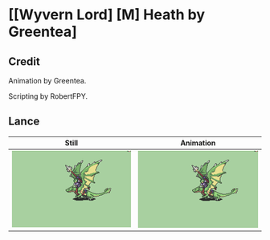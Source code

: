 # [\[Wyvern Lord\] \[M\] Heath by Greentea]

## Credit

Animation by Greentea.

Scripting by RobertFPY.
	
## Lance

| Still | Animation |
| :---: | :-------: |
| ![Lance still](./Lance_000.png) | ![Lance animation](./Lance.gif) |
